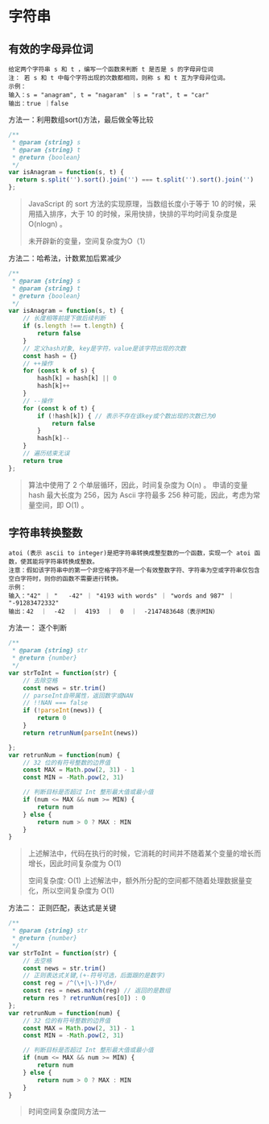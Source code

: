 # 字符串

## 有效的字母异位词
```
给定两个字符串 s 和 t ，编写一个函数来判断 t 是否是 s 的字母异位词
注： 若 s 和 t 中每个字符出现的次数都相同，则称 s 和 t 互为字母异位词。
示例：
输入：s = "anagram", t = "nagaram" ｜s = "rat", t = "car"
输出：true ｜false
```
方法一：利用数组sort()方法，最后做全等比较
``` javascript
/**
 * @param {string} s
 * @param {string} t
 * @return {boolean}
 */
var isAnagram = function(s, t) {
  return s.split('').sort().join('') === t.split('').sort().join('')
};
```
> JavaScript 的 sort 方法的实现原理，当数组长度小于等于 10 的时候，采用插入排序，大于 10 的时候，采用快排，快排的平均时间复杂度是 O(nlogn) 。
>
> 未开辟新的变量，空间复杂度为O（1）

方法二：哈希法，计数累加后累减少
``` javascript
/**
 * @param {string} s
 * @param {string} t
 * @return {boolean}
 */
var isAnagram = function(s, t) {
    // 长度相等前提下做后续判断
    if (s.length !== t.length) {
        return false
    }
    // 定义hash对象, key是字符，value是该字符出现的次数
    const hash = {}
    // ++操作
    for (const k of s) {
        hash[k] = hash[k] || 0
        hash[k]++
    }
    // --操作
    for (const k of t) {
        if (!hash[k]) { // 表示不存在该key或个数出现的次数已为0
            return false
        }
        hash[k]--
    }
    // 遍历结束无误
    return true
};
```
>算法中使用了 2 个单层循环，因此，时间复杂度为 O(n) 。
>申请的变量 hash 最大长度为 256，因为 Ascii 字符最多 256 种可能，因此，考虑为常量空间，即 O(1) 。

## 字符串转换整数
```
atoi (表示 ascii to integer)是把字符串转换成整型数的一个函数，实现一个 atoi 函数，使其能将字符串转换成整数。
注意：假如该字符串中的第一个非空格字符不是一个有效整数字符、字符串为空或字符串仅包含空白字符时，则你的函数不需要进行转换。
示例：
输入："42" ｜ "   -42" ｜ "4193 with words" ｜ "words and 987" ｜ "-91283472332"
输出：42  ｜  -42  ｜  4193  ｜  0  ｜  -2147483648（表示MIN）
```
方法一： 逐个判断
``` javascript
/**
 * @param {string} str
 * @return {number}
 */
var strToInt = function(str) {
    // 去除空格
    const news = str.trim()
    // parseInt自带属性，返回数字或NAN
    // !!NAN === false
    if (!parseInt(news)) {
        return 0
    }
    return retrunNum(parseInt(news))

};
var retrunNum = function(num) {
    // 32 位的有符号整数的边界值
    const MAX = Math.pow(2, 31) - 1
    const MIN = -Math.pow(2, 31)

    // 判断目标是否超过 Int 整形最大值或最小值
    if (num <= MAX && num >= MIN) {
        return num
    } else {
        return num > 0 ? MAX : MIN
    }
}
```
> 上述解法中，代码在执行的时候，它消耗的时间并不随着某个变量的增长而增长，因此时间复杂度为 O(1)
>
> 空间复杂度: O(1) 上述解法中，额外所分配的空间都不随着处理数据量变化，所以空间复杂度为 O(1)

方法二： 正则匹配，表达式是关键
``` javascript
/**
 * @param {string} str
 * @return {number}
 */
var strToInt = function(str) {
    // 去空格
    const news = str.trim()
    // 正则表达式关键,(+-符号可选，后面跟的是数字)
    const reg = /^(\+|\-)?\d+/
    const res = news.match(reg) // 返回的是数组
    return res ? retrunNum(res[0]) : 0
};
var retrunNum = function(num) {
    // 32 位的有符号整数的边界值
    const MAX = Math.pow(2, 31) - 1
    const MIN = -Math.pow(2, 31)

    // 判断目标是否超过 Int 整形最大值或最小值
    if (num <= MAX && num >= MIN) {
        return num
    } else {
        return num > 0 ? MAX : MIN
    }
}
```
> 时间空间复杂度同方法一